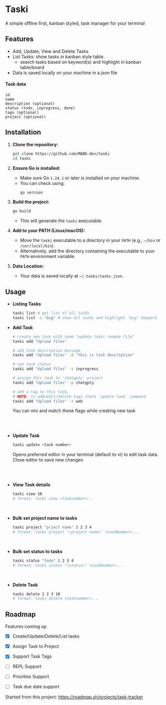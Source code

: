 # Taski
A simple offline first, kanban styled, task manager for your terminal


## Features
- Add, Update, View and Delete Tasks
- List Tasks: show tasks in kanban style table.
  - search tasks based on keyword(s) and highlight in kanban table/board
- Data is saved locally on your machine in a json file

#### Task data
    id
    name
    description (optional)
    status (todo, inprogress, done)
    tags (optional)
    project (optional)


## Installation
1.  **Clone the repository:**
    ```bash
    git clone https://github.com/MABD-dev/taski
    cd taski
    ```
2.  **Ensure Go is installed:**
    * Make sure Go `1.24.1` or later is installed on your machine.
    * You can check using:
        ```bash
        go version
        ``` 
3.  **Build the project:**
    ```bash
    go build
    ```
    * This will generate the `taski` executable.

4.  **Add to your PATH (Linux/macOS):**
    * Move the `taski` executable to a directory in your `PATH` (e.g., `~/bin` or `/usr/local/bin`).
    * Alternatively, add the directory containing the executable to your `PATH` environment variable.
5.  **Data Location:**
    * Your data is saved locally at `~/.taski/tasks.json`.


## Usage
- **Listing Tasks**
    ```sh
    taski list # get list of all tasks 
    taski list -s "bug" # show all tasks and highlight 'bug' keyword
    ```
- **Add Task**
    ```sh
    # create new task with name "update taski reamde file"
    taski add "Upload files" 

    # add task description message
    taski add "Upload files" -d "this is task description" 

    # set task status 
    taski add "Upload files" -s inprogress 

    # assign this task to 'chatgpty' project
    taski add "Upload files" -p chatgpty 

    # add a tag to this task, 
    # NOTE: to add/edit/delete tags check `update task` command
    taski add "Upload files" -t web 
    ```
    You can mix and match these flags while creating new task
<br/>
<br/>

- **Update Task**
    ```sh
    taski update <task number> 
    ```
    Opens preferred editor in your terminal (default to vi) to edit task data.
    Close editor to save new changes
<br/>
<br/>

- **View Task details**
    ```sh
    taski view 10
    # format: taski view <tasknumber>...
    ```
<br/>

 - **Bulk set project name to tasks**
    ```sh
    taski project "prject name" 1 2 3 4
    # format: taski project "<project name>" <taskNumber>...
    ```
<br/>

- **Bulk set status to tasks**
    ```sh
    taski status "todo" 1 2 3 4
    # format: taski status "<status>" <taskNumber>...
    ```
<br/>

- **Delete Task**
    ```sh
    taski delete 1 2 3 10
    # format: taski delete <tasknumber>...
    ```


## Roadmap
Features coming up 
- [x] Create/Update/Delete/List tasks
- [x] Assign Task to Project
- [x] Support Task Tags
- [ ] REPL Support
- [ ] Priorities Support
- [ ] Task due date support


Started from this project: https://roadmap.sh/projects/task-tracker
